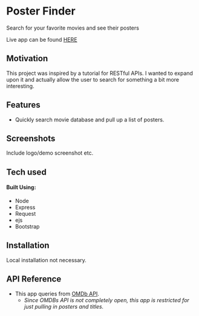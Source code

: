 # Poster Finder
Search for your favorite movies and see their posters

Live app can be found [HERE](https://movieapi-poster.herokuapp.com/)

## Motivation
This project was inspired by a tutorial for RESTful APIs. I wanted to expand upon it and actually allow the user to search for something a bit more interesting. 

## Features
- Quickly search movie database and pull up a list of posters.

## Screenshots
Include logo/demo screenshot etc.

## Tech used
#### Built Using:
- Node
- Express
- Request
- ejs
- Bootstrap

## Installation
Local installation not necessary.

## API Reference
- This app queries from [OMDb API](http://www.omdbapi.com/).
  - _Since OMDBs API is not completely open, this app is restricted for just pulling in posters and titles._


